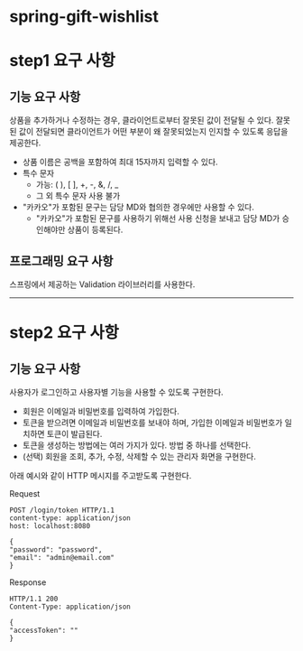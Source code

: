 # spring-gift-wishlist

# step1 요구 사항
## 기능 요구 사항
상품을 추가하거나 수정하는 경우, 클라이언트로부터 잘못된 값이 전달될 수 있다. 잘못된 값이 전달되면 클라이언트가 어떤 부분이 왜 잘못되었는지 인지할 수 있도록 응답을 제공한다.
* 상품 이름은 공백을 포함하여 최대 15자까지 입력할 수 있다.
* 특수 문자
  - 가능: ( ), [ ], +, -, &, /, _
  - 그 외 특수 문자 사용 불가
* "카카오"가 포함된 문구는 담당 MD와 협의한 경우에만 사용할 수 있다.
  - "카카오"가 포함된 문구를 사용하기 위해선 사용 신청을 보내고 담당 MD가 승인해야만 상품이 등록된다.

## 프로그래밍 요구 사항
스프링에서 제공하는 Validation 라이브러리를 사용한다.

--- 

# step2 요구 사항
## 기능 요구 사항
사용자가 로그인하고 사용자별 기능을 사용할 수 있도록 구현한다.
* 회원은 이메일과 비밀번호를 입력하여 가입한다.
* 토큰을 받으려면 이메일과 비밀번호를 보내야 하며, 가입한 이메일과 비밀번호가 일치하면 토큰이 발급된다.
* 토큰을 생성하는 방법에는 여러 가지가 있다. 방법 중 하나를 선택한다.
* (선택) 회원을 조회, 추가, 수정, 삭제할 수 있는 관리자 화면을 구현한다.

아래 예시와 같이 HTTP 메시지를 주고받도록 구현한다.

Request
```
POST /login/token HTTP/1.1
content-type: application/json
host: localhost:8080

{
"password": "password",
"email": "admin@email.com"
}
```


Response
```
HTTP/1.1 200
Content-Type: application/json

{
"accessToken": ""
}
```
